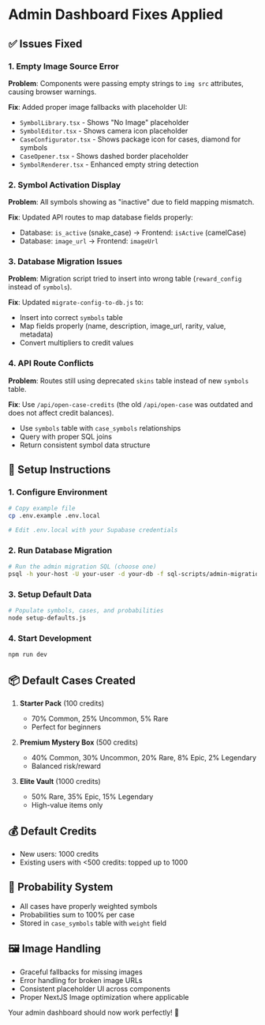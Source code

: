 # Admin Dashboard Fixes Applied

## ✅ Issues Fixed

### 1. Empty Image Source Error
**Problem**: Components were passing empty strings to `img src` attributes, causing browser warnings.

**Fix**: Added proper image fallbacks with placeholder UI:
- `SymbolLibrary.tsx` - Shows "No Image" placeholder
- `SymbolEditor.tsx` - Shows camera icon placeholder  
- `CaseConfigurator.tsx` - Shows package icon for cases, diamond for symbols
- `CaseOpener.tsx` - Shows dashed border placeholder
- `SymbolRenderer.tsx` - Enhanced empty string detection

### 2. Symbol Activation Display
**Problem**: All symbols showing as "inactive" due to field mapping mismatch.

**Fix**: Updated API routes to map database fields properly:
- Database: `is_active` (snake_case) → Frontend: `isActive` (camelCase)
- Database: `image_url` → Frontend: `imageUrl`

### 3. Database Migration Issues
**Problem**: Migration script tried to insert into wrong table (`reward_config` instead of `symbols`).

**Fix**: Updated `migrate-config-to-db.js` to:
- Insert into correct `symbols` table
- Map fields properly (name, description, image_url, rarity, value, metadata)
- Convert multipliers to credit values

### 4. API Route Conflicts
**Problem**: Routes still using deprecated `skins` table instead of new `symbols` table.

**Fix**: Use `/api/open-case-credits` (the old `/api/open-case` was outdated and does not affect credit balances).
- Use `symbols` table with `case_symbols` relationships
- Query with proper SQL joins
- Return consistent symbol data structure

## 🚀 Setup Instructions

### 1. Configure Environment
```bash
# Copy example file
cp .env.example .env.local

# Edit .env.local with your Supabase credentials
```

### 2. Run Database Migration
```bash
# Run the admin migration SQL (choose one)
psql -h your-host -U your-user -d your-db -f sql-scripts/admin-migration-ultra-safe.sql
```

### 3. Setup Default Data
```bash
# Populate symbols, cases, and probabilities
node setup-defaults.js
```

### 4. Start Development
```bash
npm run dev
```

## 📦 Default Cases Created

1. **Starter Pack** (100 credits)
   - 70% Common, 25% Uncommon, 5% Rare
   - Perfect for beginners

2. **Premium Mystery Box** (500 credits)  
   - 40% Common, 30% Uncommon, 20% Rare, 8% Epic, 2% Legendary
   - Balanced risk/reward

3. **Elite Vault** (1000 credits)
   - 50% Rare, 35% Epic, 15% Legendary
   - High-value items only

## 💰 Default Credits
- New users: 1000 credits
- Existing users with <500 credits: topped up to 1000

## 🎯 Probability System
- All cases have properly weighted symbols
- Probabilities sum to 100% per case
- Stored in `case_symbols` table with `weight` field

## 🖼️ Image Handling
- Graceful fallbacks for missing images
- Error handling for broken image URLs
- Consistent placeholder UI across components
- Proper NextJS Image optimization where applicable

Your admin dashboard should now work perfectly! 🎉